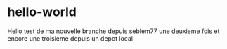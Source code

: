 # hello-world
Hello test de ma nouvelle branche depuis seblem77 une deuxieme fois et encore une troisieme depuis un depot local

